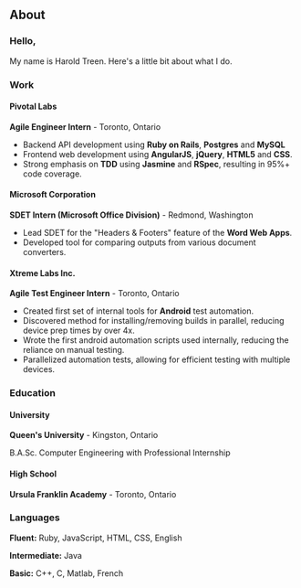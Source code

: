 <h2 class='cntr'>About</h2>

### Hello,

My name is Harold Treen. Here's a little bit about what I do.


### Work


#### Pivotal Labs

**Agile Engineer Intern** - Toronto, Ontario

- Backend API development using **Ruby on Rails**, **Postgres** and **MySQL**
- Frontend web development using **AngularJS**, **jQuery**, **HTML5** and **CSS**.
- Strong emphasis on **TDD** using **Jasmine** and **RSpec**, resulting in 95%+ code coverage.


#### Microsoft Corporation

**SDET Intern (Microsoft Office Division)** - Redmond, Washington

- Lead SDET for the "Headers & Footers" feature of the **Word Web Apps**.
- Developed tool for comparing outputs from various document converters.


#### Xtreme Labs Inc.
**Agile Test Engineer Intern** - Toronto, Ontario

- Created first set of internal tools for **Android** test automation.
- Discovered method for installing/removing builds in parallel, reducing device prep times by over 4x.
- Wrote the first android automation scripts used internally, reducing the reliance on manual testing.
- Parallelized automation tests, allowing for efficient testing with multiple devices.


### Education

#### University

**Queen's University** - Kingston, Ontario

B.A.Sc. Computer Engineering with Professional Internship

#### High School
**Ursula Franklin Academy** - Toronto, Ontario

### Languages
**Fluent:** Ruby, JavaScript, HTML, CSS, English

**Intermediate:** Java

**Basic:** C++, C, Matlab, French



